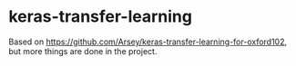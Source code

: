 # keras-transfer-learning
Based on https://github.com/Arsey/keras-transfer-learning-for-oxford102, but more things are done in the project.
